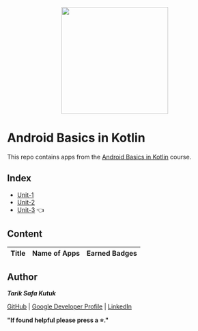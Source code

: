 <div style='float: center; text-align: center; margin-bottom: 20px' align="center">
  <a href="https://developer.android.com/courses/android-basics-kotlin/course" target="_blank">
  <img width="250px" src="https://developer.android.com/static/images/hero-assets/android-basics-kotlin.svg"  alt=""/>
  </a>
</div>


# Android Basics in Kotlin

This repo contains apps from the [Android Basics in Kotlin](https://developer.android.com/courses/android-basics-kotlin/course) course.


## Index
- [Unit-1](https://github.com/tariksafakutuk/Android-Basics-in-Kotlin/tree/master/Unit-1)
- [Unit-2](https://github.com/tariksafakutuk/Android-Basics-in-Kotlin/tree/master/Unit-2)
- [Unit-3](https://github.com/tariksafakutuk/Android-Basics-in-Kotlin/tree/master/Unit-3) 👈


## Content
| Title | Name of Apps | Earned Badges |
|:-----:|:------------:|:-------------:|


## Author
***Tarik Safa Kutuk***

[GitHub](https://github.com/tariksafakutuk/) | [Google Developer Profile](https://developers.google.com/profile/u/tariksafakutuk) | [LinkedIn](https://www.linkedin.com/in/tariksafakutuk/)

**"If found helpful please press a ⭐."**